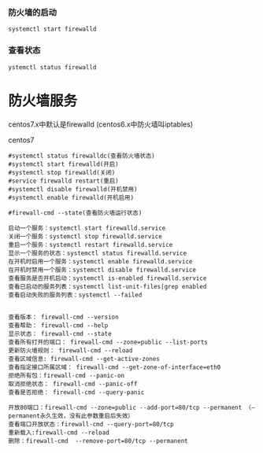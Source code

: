 ### 防火墙的启动

    systemctl start firewalld

### 查看状态
    ystemctl status firewalld 



    


# 防火墙服务

centos7.x中默认是firewalld
(centos6.x中防火墙叫iptables)

centos7

    #systemctl status firewalldc(查看防火墙状态)
    #systemctl start firewalld(开启)
    #systemctl stop firewalld(关闭)
    #service firewalld restart(重启)
    #systemctl disable firewalld(开机禁用)
    #systemctl enable firewalld(开机启用)

    #firewall-cmd --state(查看防火墙运行状态)

    启动一个服务：systemctl start firewalld.service
    关闭一个服务：systemctl stop firewalld.service
    重启一个服务：systemctl restart firewalld.service
    显示一个服务的状态：systemctl status firewalld.service
    在开机时启用一个服务：systemctl enable firewalld.service
    在开机时禁用一个服务：systemctl disable firewalld.service
    查看服务是否开机启动：systemctl is-enabled firewalld.service
    查看已启动的服务列表：systemctl list-unit-files|grep enabled
    查看启动失败的服务列表：systemctl --failed


    查看版本： firewall-cmd --version
    查看帮助： firewall-cmd --help
    显示状态： firewall-cmd --state
    查看所有打开的端口： firewall-cmd --zone=public --list-ports
    更新防火墙规则： firewall-cmd --reload
    查看区域信息: firewall-cmd --get-active-zones
    查看指定接口所属区域： firewall-cmd --get-zone-of-interface=eth0
    拒绝所有包：firewall-cmd --panic-on
    取消拒绝状态： firewall-cmd --panic-off
    查看是否拒绝： firewall-cmd --query-panic

    开放80端口：firewall-cmd --zone=public --add-port=80/tcp --permanent （–permanent永久生效，没有此参数重启后失效）
    查看端口开放状态：firewall-cmd --query-port=80/tcp
    重新载入:firewall-cmd --reload
    删除：firewall-cmd  --remove-port=80/tcp --permanent

